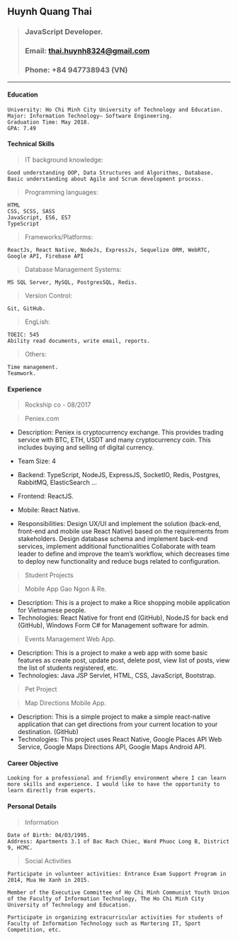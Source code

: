 ## Huynh Quang Thai

> ### JavaScript Developer.
>
> ### Email: thai.huynh8324@gmail.com
>
> ### Phone: +84 947738943 (VN)

---

#### Education

```
University: Ho Chi Minh City University of Technology and Education.
Major: Information Technology– Software Engineering.
Graduation Time: May 2018.
GPA: 7.49
```

#### Technical Skills

> IT background knowledge:

```
Good understanding OOP, Data Structures and Algorithms, Database.
Basic understanding about Agile and Scrum development process.
```

> Programming languages:

```
HTML
CSS, SCSS, SASS
JavaScript, ES6, ES7
TypeScript
```

> Frameworks/Platforms:

```
ReactJs, React Native, NodeJs, ExpressJs, Sequelize ORM, WebRTC, Google API, Firebase API
```

> Database Management Systems:

```
MS SQL Server, MySQL, PostgresSQL, Redis.
```

> Version Control:

```
Git, GitHub.
```

> EngLish:

```
TOEIC: 545
Ability read documents, write email, reports.
```

> Others:

```
Time management.
Teamwork.
```

#### Experience

> Rockship co - 08/2017

> Peniex.com

- Description: Peniex is cryptocurrency exchange. This provides trading service with BTC, ETH, USDT and many cryptocurrency coin. This includes buying and selling of digital currency.

- Team Size: 4

- Backend: TypeScript, NodeJS, ExpressJS, SocketIO, Redis, Postgres, RabbitMQ, ElasticSearch …

- Frontend: ReactJS.

- Mobile: React Native.

- Responsibilities:
  Design UX/UI and implement the solution (back-end, front-end and mobile use React Native) based on the requirements from stakeholders.
  Design database schema and implement back-end services, implement additional functionalities
  Collaborate with team leader to define and improve the team’s workflow, which decreases time to deploy new functionality and reduce bugs related to configuration.

> Student Projects

> Mobile App Gao Ngon & Re.

- Description: This is a project to make a Rice shopping mobile application for Vietnamese people.
- Technologies: React Native for front end (GitHub), NodeJS for back end (GitHub), Windows Form C# for Management software for admin.

> Events Management Web App.

- Description: This is a project to make a web app with some basic features as create post, update post, delete post, view list of posts, view the list of students registered, etc.
- Technologies: Java JSP Servlet, HTML, CSS, JavaScript, Bootstrap.

> Pet Project

> Map Directions Mobile App.

- Description: This is a simple project to make a simple react-native application that can get directions from your current location to your destination. (GitHub)
- Technologies: This project uses React Native, Google Places API Web Service, Google Maps Directions API, Google Maps Android API.

#### Career Objective

```
Looking for a professional and friendly environment where I can learn more skills and experience. I would like to have the opportunity to learn directly from experts.
```

#### Personal Details

> Information

```
Date of Birth: 04/03/1995.
Address: Apartments 3.1 of Bac Rach Chiec, Ward Phuoc Long B, District 9, HCMC.
```

> Social Activities

```
Participate in volunteer activities: Entrance Exam Support Program in 2014, Mua He Xanh in 2015.

Member of the Executive Committee of Ho Chi Minh Communist Youth Union of the Faculty of Information Technology, The Ho Chi Minh City University of Technology and Education.

Participate in organizing extracurricular activities for students of Faculty of Information Technology such as Martering IT, Sport Competition, etc.
```
